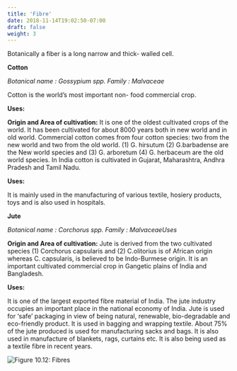 ```yaml
---
title: 'Fibre'
date: 2018-11-14T19:02:50-07:00
draft: false
weight: 3
---
```


Botanically a fiber is a long narrow and thick-
walled cell.

**Cotton**

*Botanical name : Gossypium spp.*
*Family : Malvaceae*

Cotton is the world’s most important non-
food commercial crop.

**Uses:**

**Origin and Area of cultivation:** It is
one of the oldest cultivated crops of the
world. It has been cultivated for about
8000 years both in new world and in old
world. Commercial cotton comes from four
cotton species: two from the new world and
two from the old world. (1) G. hirsutum
(2) G.barbadense are the New world species
and (3) G. arboretum (4) G. herbaceum
are the old world species. In India cotton
is cultivated in Gujarat, Maharashtra,
Andhra Pradesh and Tamil Nadu.

**Uses:**

It is mainly used in the manufacturing of
various textile, hosiery products, toys and is
also used in hospitals.

**Jute**

*Botanical name : Corchorus spp.*
*Family : MalvaceaeUses*

**Origin and Area of cultivation:** Jute is derived
from the two cultivated species (1) Corchorus
capsularis and (2) C.olitorius is of African
origin whereas C. capsularis, is believed to be
Indo-Burmese origin. It is an important
cultivated commercial crop in Gangetic plains
of India and Bangladesh.

**Uses:**

It is one of the largest exported fibre material of
India. The jute industry occupies an important
place in the national economy of India. Jute is
used for ‘safe’ packaging in view of being natural,
renewable, bio-degradable and eco-friendly
product. It is used in bagging and wrapping
textile. About 75% of the jute produced is used
for manufacturing sacks and bags. It is also used
in manufacture of blankets, rags, curtains etc. It
is also being used as a textile fibre in recent years.

![Figure 10.12: Fibres](/books/12-biology/botany/unit10/pic11.png)